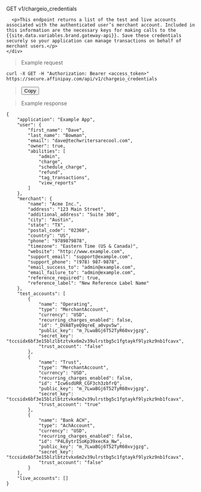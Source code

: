 <div class="method-area">
  <div class="method-copy">
    <div class="method-copy-padding">
      <p><span class="api-operation">GET</span> <span class="code-green">v1/chargeio_credentials</span></p>

      <p>This endpoint returns a list of the test and live accounts associated with the authenticated user’s merchant account. Included in this information are the necessary keys for making calls to the {{site.data.variables.brand.gateway-api}}. Save these credentials securely so your application can manage transactions on behalf of merchant users.</p>
    </div>
  </div>

<blockquote>Example request</blockquote>
<pre id="gw-credentials"><code class="json">curl -X GET -H "Authorization: Bearer &lt;access_token>" https://secure.affinipay.com/api/v1/chargeio_credentials
</code></pre>

<blockquote><button id="btn" class="btn copy" data-clipboard-target="#gw-credentials" onclick="Materialize.toast('Copied!', 2000)">Copy</button></blockquote>

<blockquote>Example response</blockquote>
<pre><code>{
    "application": "Example App",
    "user": {
        "first_name": "Dave",
        "last_name": "Bowman",
        "email": "dave@techwritersarecool.com",
        "owner": true,
        "abilities": [
            "admin",
            "charge",
            "schedule_charge",
            "refund",
            "tag_transactions",
            "view_reports"
        ]
    },
    "merchant": {
        "name": "Acme Inc.",
        "address": "123 Main Street",
        "additional_address": "Suite 300",
        "city": "Austin",
        "state": "TX",
        "postal_code": "02360",
        "country": "US",
        "phone": "9789879878",
        "timezone": "Eastern Time (US & Canada)",
        "website": "http://www.example.com",
        "support_email": "support@example.com",
        "support_phone": "(978) 987-9878",
        "email_success_to": "admin@example.com",
        "email_failure_to": "admin@example.com",
        "reference_required": true,
        "reference_label": "New Reference Label Name"
    },
    "test_accounts": [
        {
            "name": "Operating",
            "type": "MerchantAccount",
            "currency": "USD",
            "recurring_charges_enabled": false,
            "id": "&#95;DVA8TyeQ9qreE_a0vpv5w",
            "public_key": "m_7LwaBGj6T52TyR60xvjgzg",
            "secret_key": "tccsidx6bf3e15blzlbtztvkx6m2v39ulrstbg5c1fgtaykf9lyzkz9nb1fcavx",
            "trust_account": "false"
        },
        {
            "name": "Trust",
            "type": "MerchantAccount",
            "currency": "USD",
            "recurring_charges_enabled": false,
            "id": "Icw6sdURR_CGF3ch3zbfrQ",
            "public_key": "m_7LwaBGj6T52TyR60xvjgzg",
            "secret_key": "tccsidx6bf3e15blzlbtztvkx6m2v39ulrstbg5c1fgtaykf9lyzkz9nb1fcavx",
            "trust_account": "true"
        },
        {
            "name": "Bank ACH",
            "type": "AchAccount",
            "currency": "USD",
            "recurring_charges_enabled": false,
            "id": "P4L8ytrISoKp39xecKa_Nw",
            "public_key": "m_7LwaBGj6T52TyR60xvjgzg",
            "secret_key": "tccsidx6bf3e15blzlbtztvkx6m2v39ulrstbg5c1fgtaykf9lyzkz9nb1fcavx",
            "trust_account": "false"
        }
    ],
    "live_accounts": []
}</code></pre>
</div>
